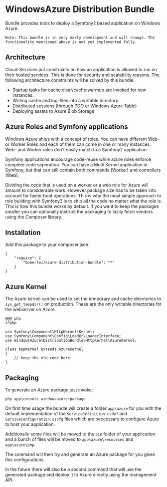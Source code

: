 # WindowsAzure Distribution Bundle

Bundle provides tools to deploy a Symfony2 based application on Windows Azure.

    Note: This bundle is in very early development and will change. The functionality mentioned above is not yet implemented fully.

## Architecture

Cloud-Services put constraints on how an application is allowed to run on their hosted services. This is done for security and scalability reasons. The following architecture constraints will be solved by this bundle:

* Startup tasks for cache:clear/cache:warmup are invoked for new instances.
* Writing cache and log-files into a writable directory.
* Distributed sessions (through PDO or Windows Azure Table)
* Deploying assets to Azure Blob Storage

## Azure Roles and Symfony applications

Windows Azure ships with a concept of roles. You can have different Web- or Worker Roles and each of them can come in one or many instances. Web- and Worker roles don't easily match to a Symfony2 application.

Symfony applications encourage code-reuse while azure roles enforce complete code seperation. You can have a Multi Kernel application in Symfony, but that can still contain both commands (Worker) and controllers (Web).

Dividing the code that is used on a worker or a web role for Azure will amount to considerable work. However package size has to be taken into account for faster boot operations. This is why the most simple approach to role building with Symfony2 is to ship all the code no matter what the role is. This is how this bundle works by default. If you want to keep the packages smaller you can optionally instruct the packaging to lazily fetch vendors using the Composer library.

## Installation

Add this package to your composer.json:

    {
        "require": {
            "beberlei/azure-distribution-bundle": "*"
        }
    }

## Azure Kernel

The Azure kernel can be used to set the temporary and cache directories to `sys_get_tempdir()` on production. These are the only writable directories for the webserver on Azure.

    @@@ php
    <?php

    use Symfony\Component\HttpKernel\Kernel;
    use Symfony\Component\Config\Loader\LoaderInterface;
    use WindowsAzure\DistributionBundle\HttpKernel\AzureKernel;

    class AppKernel extends AzureKernel
    {
        // keep the old code here.
    }

## Packaging

To generate an Azure package just invoke:

    php app\console windowsazure:package

On first time usage the bundle will create a folder `app\azure` for you with the default implementation of the `ServiceDefinition.csdef` and `ServiceConfiguration.cscfg` files which are neccessary to configure Azure to host your application.

Additionally some files will be moved to the `bin` folder of your application and a bunch of files will be moved to `app\azure\resources` and `app\azure\php`.

The command will then try and generate an Azure package for you given this configurations.

In the future there will also be a second command that will use the generated package and deploy it to Azure directly using the management API.

